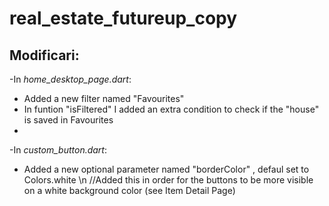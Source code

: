 # real_estate_futureup_copy


## Modificari:
-In *home_desktop_page.dart*:
  - Added a new filter named "Favourites"
  - In funtion "isFiltered" I added an extra condition to check if the "house" is saved in Favourites
  - 

-In *custom_button.dart*:
  - Added a new optional parameter named "borderColor" , defaul set to Colors.white \n
    //Added this in order for the buttons to be more visible on a white background color (see Item Detail Page)
